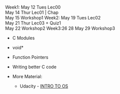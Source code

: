 

Week1: 
May 12 Tues Lec00  
May 14 Thur Lec01  | Chap  
May 15 Workshop1
Week2:
May 19 Tues Lec02   
May 21 Thur Lec03 + Quiz1  
May 22 Workshop2
Week3:26
28
May 29 Workshop3
* C Modules
* void*
* Function Pointers
* Writing better C code


* More Material:
  * Udacity - [INTRO TO OS](https://classroom.udacity.com/courses/ud923)
